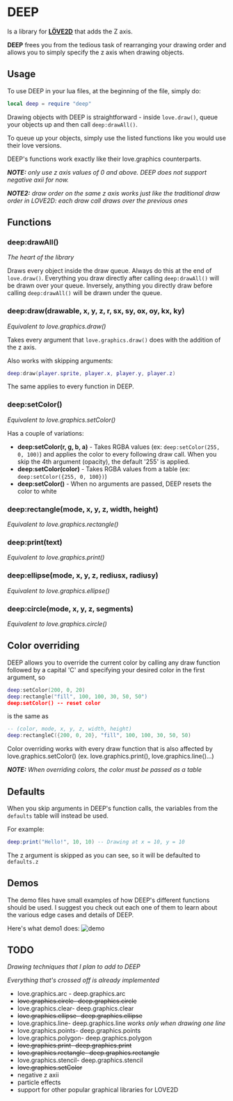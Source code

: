 # DEEP
Is a library for [**LÖVE2D**](https://love2d.org) that adds the Z axis.

**DEEP** frees you from the tedious task of rearranging your drawing order and allows you
to simply specify the z axis when drawing objects.



## Usage
To use DEEP in your lua files, at the beginning of the file, simply do:

```Lua
local deep = require "deep"
```

Drawing objects with DEEP is straightforward - inside `love.draw()`, queue your objects up and 
then call `deep:drawAll()`.

To queue up your objects, simply use the listed functions like you would use their love versions.

DEEP's functions work exactly like their love.graphics counterparts.

***NOTE:** only use z axis values of 0 and above. DEEP does not support negative axii for now.*

***NOTE2:** draw order on the same z axis works just like the traditional draw order in LOVE2D: 
each draw call draws over the previous ones*



## Functions

### deep:drawAll()
*The heart of the library*

Draws every object inside the draw queue. Always do this at the end of `love.draw()`.
Everything you draw directly after calling `deep:drawAll()` will be drawn over your queue. 
Inversely, anything you directly draw before calling `deep:drawAll()` will be drawn under the queue.


### deep:draw(drawable, x, y, z, r, sx, sy, ox, oy, kx, ky)
*Equivalent to love.graphics.draw()*

Takes every argument that `love.graphics.draw()` does with the addition of the z axis.

Also works with skipping arguments:

```Lua
deep:draw(player.sprite, player.x, player.y, player.z)
```

The same applies to every function in DEEP.


### deep:setColor()
*Equivalent to love.graphics.setColor()*

Has a couple of variations:
* **deep:setColor(r, g, b, a)** - Takes RGBA values (ex: `deep:setColor(255, 0, 100)`) and applies the 
color to every following draw call. When you skip the 4th argument (opacity), the default '255' is 
applied.
* **deep:setColor(color)** - Takes RGBA values from a table (ex: `deep:setColor({255, 0, 100})`)
* **deep:setColor()** - When no arguments are passed, DEEP resets the color to white


### deep:rectangle(mode, x, y, z, width, height)
*Equivalent to love.graphics.rectangle()*


### deep:print(text)
*Equivalent to love.graphics.print()*


### deep:ellipse(mode, x, y, z, rediusx, radiusy)
*Equivalent to love.graphics.ellipse()*


### deep:circle(mode, x, y, z, segments)
*Equivalent to love.graphics.circle()*



## Color overriding

DEEP allows you to override the current color by calling any draw function followed by a capital
 'C' and specifying your desired color in the first argument, so 

```Lua
deep:setColor(200, 0, 20)
deep:rectangle("fill", 100, 100, 30, 50, 50")
deep:setColor() -- reset color
```

is the same as

```Lua
-- (color, mode, x, y, z, width, height)
deep:rectangleC({200, 0, 20}, "fill", 100, 100, 30, 50, 50) 
```

Color overriding works with every draw function that is also affected by love.graphics.setColor()
(ex. love.graphics.print(), love.graphics.line()...)

***NOTE:** When overriding colors, the color must be passed as a table*


## Defaults

When you skip arguments in DEEP's function calls, the variables from the `defaults` table will 
instead be used. 

For example:
```Lua
deep:print("Hello!", 10, 10) -- Drawing at x = 10, y = 10
```

The z argument is skipped as you can see, so it will be defaulted to `defaults.z`

## Demos
The demo files have small examples of how DEEP's different functions should be used. I suggest 
you check out each one of them to learn about the various edge cases and details of DEEP.

Here's what demo1 does:
![demo](https://i.imgur.com/jRJXcZL.gif)



## TODO
*Drawing techniques that I plan to add to DEEP* 

*Everything that's crossed off is already implemented*
* love.graphics.arc - deep.graphics.arc
* ~~love.graphics.circle- deep.graphics.circle~~
* love.graphics.clear- deep.graphics.clear
* ~~love.graphics.ellipse- deep.graphics.ellipse~~
* love.graphics.line- deep.graphics.line *works only when drawing one line*
* love.graphics.points- deep.graphics.points
* love.graphics.polygon- deep.graphics.polygon
* ~~love.graphics.print- deep.graphics.print~~
* ~~love.graphics.rectangle- deep.graphics.rectangle~~
* love.graphics.stencil- deep.graphics.stencil
* ~~love.graphics.setColor~~
* negative z axii
* particle effects
* support for other popular graphical libraries for LOVE2D
